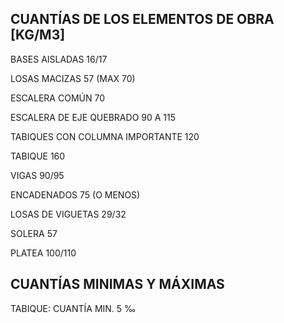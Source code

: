  ## CUANTÍAS DE LOS ELEMENTOS DE OBRA [KG/M3]
 BASES AISLADAS 16/17
 
 LOSAS MACIZAS 57 (MAX 70)
 
 ESCALERA COMÚN 70
 
 ESCALERA DE EJE QUEBRADO 90 A 115
 
 TABIQUES CON COLUMNA IMPORTANTE 120
 
 TABIQUE 160
 
 VIGAS 90/95
 
 ENCADENADOS 75 (O MENOS)
 
 LOSAS DE VIGUETAS 29/32
 
 SOLERA 57
 
 PLATEA 100/110

  ## CUANTÍAS MINIMAS Y MÁXIMAS
  
  TABIQUE: CUANTÍA MIN. 5 ‰
